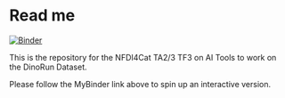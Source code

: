 # Read me

[![Binder](https://mybinder.org/badge_logo.svg)](https://mybinder.org/v2/gh/nfdi4cat/NFDI4Cat_AITools_DinoRun/main?labpath=BasCat_DataInspection.ipynb)

This is the repository for the NFDI4Cat TA2/3 TF3 on AI Tools to work on the DinoRun Dataset.

Please follow the MyBinder link above to spin up an interactive version.
